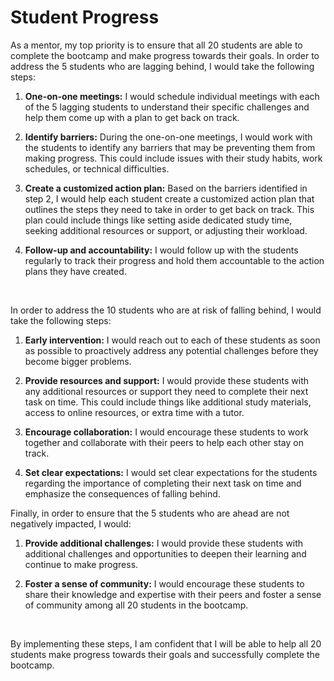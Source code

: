 # Student Progress

As a mentor, my top priority is to ensure that all 20 students are able to complete the bootcamp and make progress towards their goals. In order to address the 5 students who are lagging behind, I would take the following steps:

1. __One-on-one meetings:__ I would schedule individual meetings with each of the 5 lagging students to understand their specific challenges and help them come up with a plan to get back on track.

2. __Identify barriers:__ During the one-on-one meetings, I would work with the students to identify any barriers that may be preventing them from making progress. This could include issues with their study habits, work schedules, or technical difficulties.

3. __Create a customized action plan:__ Based on the barriers identified in step 2, I would help each student create a customized action plan that outlines the steps they need to take in order to get back on track. This plan could include things like setting aside dedicated study time, seeking additional resources or support, or adjusting their workload.

4. __Follow-up and accountability:__ I would follow up with the students regularly to track their progress and hold them accountable to the action plans they have created.

<br />

In order to address the 10 students who are at risk of falling behind, I would take the following steps:

1. __Early intervention:__ I would reach out to each of these students as soon as possible to proactively address any potential challenges before they become bigger problems.

2. __Provide resources and support:__ I would provide these students with any additional resources or support they need to complete their next task on time. This could include things like additional study materials, access to online resources, or extra time with a tutor.

3. __Encourage collaboration:__ I would encourage these students to work together and collaborate with their peers to help each other stay on track.

4. __Set clear expectations:__ I would set clear expectations for the students regarding the importance of completing their next task on time and emphasize the consequences of falling behind.

Finally, in order to ensure that the 5 students who are ahead are not negatively impacted, I would:

1. __Provide additional challenges:__ I would provide these students with additional challenges and opportunities to deepen their learning and continue to make progress.

2. __Foster a sense of community:__ I would encourage these students to share their knowledge and expertise with their peers and foster a sense of community among all 20 students in the bootcamp.

<br />

By implementing these steps, I am confident that I will be able to help all 20 students make progress towards their goals and successfully complete the bootcamp.